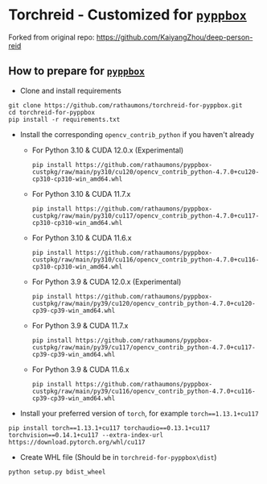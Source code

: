 # Torchreid - Customized for [`pyppbox`](https://github.com/rathaumons/pyppbox)

Forked from original repo: https://github.com/KaiyangZhou/deep-person-reid

## How to prepare for [`pyppbox`](https://github.com/rathaumons/pyppbox)

* Clone and install requirements
```
git clone https://github.com/rathaumons/torchreid-for-pyppbox.git
cd torchreid-for-pyppbox
pip install -r requirements.txt
```

* Install the corresponding `opencv_contrib_python` if you haven't already 
  - For Python 3.10  & CUDA 12.0.x (Experimental)
    ```
    pip install https://github.com/rathaumons/pyppbox-custpkg/raw/main/py310/cu120/opencv_contrib_python-4.7.0+cu120-cp310-cp310-win_amd64.whl
    ```
  - For Python 3.10  & CUDA 11.7.x
    ```
    pip install https://github.com/rathaumons/pyppbox-custpkg/raw/main/py310/cu117/opencv_contrib_python-4.7.0+cu117-cp310-cp310-win_amd64.whl
    ```
  - For Python 3.10  & CUDA 11.6.x
    ```
    pip install https://github.com/rathaumons/pyppbox-custpkg/raw/main/py310/cu116/opencv_contrib_python-4.7.0+cu116-cp310-cp310-win_amd64.whl
    ```
  - For Python 3.9 & CUDA 12.0.x (Experimental)
    ```
    pip install https://github.com/rathaumons/pyppbox-custpkg/raw/main/py39/cu120/opencv_contrib_python-4.7.0+cu120-cp39-cp39-win_amd64.whl
    ```
  - For Python 3.9 & CUDA 11.7.x
    ```
    pip install https://github.com/rathaumons/pyppbox-custpkg/raw/main/py39/cu117/opencv_contrib_python-4.7.0+cu117-cp39-cp39-win_amd64.whl
    ```
  - For Python 3.9 & CUDA 11.6.x
    ```
    pip install https://github.com/rathaumons/pyppbox-custpkg/raw/main/py39/cu116/opencv_contrib_python-4.7.0+cu116-cp39-cp39-win_amd64.whl
    ```

* Install your preferred version of `torch`, for example `torch==1.13.1+cu117`
```
pip install torch==1.13.1+cu117 torchaudio==0.13.1+cu117 torchvision==0.14.1+cu117 --extra-index-url https://download.pytorch.org/whl/cu117
```

* Create WHL file (Should be in `torchreid-for-pyppbox\dist`)
```
python setup.py bdist_wheel
```
